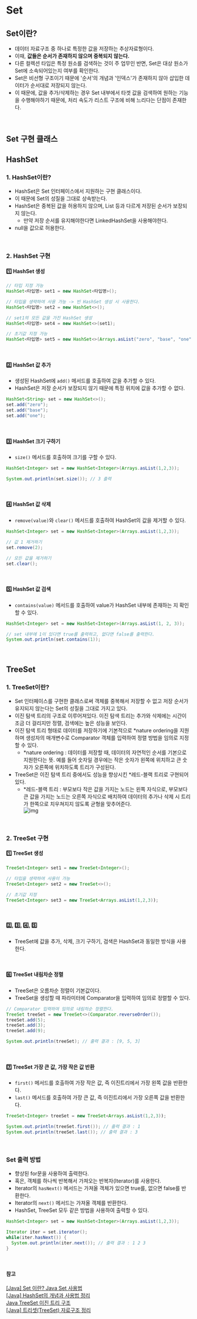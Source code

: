 # Set

## Set이란?
- 데이터 자료구조 중 하나로 특정한 값을 저장하는 추상자료형이다.
- 이때, **값들은 순서가 존재하지 않으며 중복되지 않는다.**
- 다른 컬렉션 타입은 특정 원소를 검색하는 것이 주 업무인 반면, Set은 대상 원소가 Set에 소속되어있는지 여부를 확인한다.  
- Set은 비선형 구조이기 때문에 '순서'의 개념과 '인덱스'가 존재하지 않아 삽입한 데이터가 순서대로 저장되지 않는다.
- 이 때문에, 값을 추가/삭제하는 경우 Set 내부에서 타겟 값을 검색하여 원하는 기능을 수행해야하기 때문에, 처리 속도가 리스트 구조에 비해 느리다는 단점이 존재한다.

<br>

## Set 구현 클래스

## HashSet
### 1. HashSet이란?
- HashSet은 Set 인터페이스에서 지원하는 구현 클래스이다.
- 이 때문에 Set의 성질을 그대로 상속받는다.
- HashSet은 중복된 값을 허용하지 않으며, List 등과 다르게 저장된 순서가 보장되지 않는다.
  - 만약 저장 순서를 유지해야한다면 LinkedHashSet을 사용해야한다.
- null을 값으로 허용한다.

<br>

### 2. HashSet 구현
#### 1️⃣ HashSet 생성
``` java
// 타입 지정 가능
HashSet<타입명> set1 = new HashSet<타입명>();

// 타입을 생략하여 사용 가능 -> 빈 HashSet 생성 시 사용한다.
HashSet<타입명> set2 = new HashSet<>();

// set1의 모든 값을 가진 HashSet 생성
HashSet<타입명> set4 = new HashSet<>(set1);

// 초기값 지정 가능
HashSet<타입명> set5 = new HashSet<>(Arrays.asList("zero", "base", "one"));
```

<br>

#### 2️⃣ HashSet 값 추가 
- 생성된 HashSet에 `add()` 메서드를 호출하여 값을 추가할 수 있다.
- HashSet은 저장 순서가 보장되지 않기 때문에 특정 위치에 값을 추가할 수 없다. 
``` java
HashSet<String> set = new HashSet<>();
set.add("zero");
set.add("base");
set.add("one");
```

<br>

#### 3️⃣ HashSet 크기 구하기
- `size()` 메서드를 호출하여 크기를 구할 수 있다.
``` java
HashSet<Integer> set = new HashSet<Integer>(Arrays.asList(1,2,3));

System.out.println(set.size()); // 3 출력
```

<br>

#### 4️⃣ HashSet 값 삭제
- `remove(value)`와 `clear()` 메서드를 호출하여 HashSet의 값을 제거할 수 있다.
``` java
HashSet<Integer> set = new HashSet<Integer>(Arrays.asList(1,2,3));

// 값 1 제거하기
set.remove(2);

// 모든 값을 제거하기
set.clear();
```

<br>

#### 5️⃣ HashSet 값 검색
- `contains(value)` 메서드를 호출하여 value가 HashSet 내부에 존재하는 지 확인할 수 있다.
``` java
HashSet<Integer> set = new HashSet<Integer>(Arrays.asList(1, 2, 3));

// set 내부에 1이 있다면 true를 출력하고, 없다면 false를 출력한다.
System.out.println(set.contains(1));
```

<br>

## TreeSet
### 1. TreeSet이란?
- Set 인터페이스를 구현한 클래스로써 객체를 중복해서 저장할 수 없고 저장 순서가 유지되지 않는다는 Set의 성질을 그대로 가지고 있다.
- 이진 탐색 트리의 구조로 이루어져있다. 이진 탐색 트리는 추가와 삭제에는 시간이 조금 더 걸리지만 정렬, 검색에는 높은 성능을 보인다.
- 이진 탐색 트리 형태로 데이터를 저장하기에 기본적으로 *nature ordering을 지원하며 생성자의 매개변수로 Comparator 객체를 입력하여 정렬 방법을 임의로 지정할 수 있다.
  - *nature ordering : 데이터를 저장할 때, 데이터의 자연적인 순서를 기본으로 지원한다는 뜻. 예를 들어 숫자일 경우에는 작은 숫자가 왼쪽에 위치하고 큰 숫자가 오른쪽에 위치하도록 트리가 구성된다.
- TreeSet은 이진 탐색 트리 중에서도 성능을 향상시킨 *레드-블랙 트리로 구현되어있다.
  - *레드-블랙 트리 : 부모보다 작은 값을 가지는 노드는 왼쪽 자식으로, 부모보다 큰 값을 가지는 노드는 오른쪽 자식으로 배치하여 데이터의 추가나 삭제 시 트리가 한쪽으로 치우쳐지지 않도록 균형을 맞추어준다.  
    ![img](https://img1.daumcdn.net/thumb/R1280x0/?scode=mtistory2&fname=https%3A%2F%2Fblog.kakaocdn.net%2Fdn%2Fczb0Rs%2FbtqEt6tVogn%2FKpmfrL9PfiNK9ioz0WkRq1%2Fimg.png)

<br>

### 2. TreeSet 구현
#### 1️⃣ TreeSet 생성
``` java
TreeSet<Integer> set1 = new TreeSet<Integer>();

// 타입을 생략하여 사용이 가능
TreeSet<Integer> set2 = new TreeSet<>();

// 초기값 지정
TreeSet<Integer> set3 = new TreeSet<Arrays.asList(1,2,3)); 
```
<br>

#### 2️⃣, 3️⃣, 4️⃣, 5️⃣
- TreeSet에 값을 추가, 삭제, 크기 구하기, 검색은 HashSet과 동일한 방식을 사용한다.

<br>

#### 6️⃣ TreeSet 내림차순 정렬
- TreeSet은 오름차순 정렬이 기본값이다. 
- TreeSet을 생성할 때 파라미터에 Comparator을 입력하여 임의로 정렬할 수 있다.
``` java
// Comparator 입력하여 임의로 내림차순 정렬한다.
TreeSet treeSet = new TreeSet<>(Comparator.reverseOrder());
treeSet.add(5);
treeSet.add(3);
treeSet.add(9);

System.out.println(treeSet); // 출력 결과 : [9, 5, 3]
```

<br>

#### 7️⃣ TreeSet 가장 큰 값, 가장 작은 값 반환 
- `first()` 메서드를 호출하여 가장 작은 값, 즉 이진트리에서 가장 왼쪽 값을 반환한다.
- `last()` 메서드를 호출하여 가장 큰 값, 즉 이진트리에서 가장 오른쪽 값을 반환한다.
``` java
TreeSet<Integer> treeSet = new TreeSet<Arrays.asList(1,2,3));

System.out.println(treeSet.first()); // 출력 결과 : 1
System.out.println(treeSet.last()); // 출력 결과 : 3
```


<br>

### Set 출력 방법
- 향상된 for문을 사용하여 출력한다.
- 혹은, 객체를 하나씩 반복해서 가져오는 반복자(Iterator)를 사용한다.
- Iterator의 `hasNext()` 메서드는 가져올 객체가 있으면 true를, 없으면 false를 반환한다.
- Iterator의 `next()` 메서드는 가져올 객체를 반환한다.
- HashSet, TreeSet 모두 같은 방법을 사용하여 출력할 수 있다.
``` java
HashSet<Integer> set = new HashSet<Integer>(Arrays.asList(1,2,3));

Iterator iter = set.iterator();
while(iter.hasNext()) {
  System.out.println(iter.next()); // 출력 결과 : 1 2 3
}
```

<br>

#### 참고
[[Java] Set 이란? Java Set 사용법](https://godsu94.tistory.com/173)  
[[Java] HashSet의 개념과 사용법 정리](https://velog.io/@acacia__u/hashSet)  
[Java TreeSet 이진 트리 구조](https://godog.tistory.com/entry/Java-TreeSet-%EC%9D%B4%EC%A7%84-%ED%8A%B8%EB%A6%AC-%EA%B5%AC%EC%A1%B0)  
[[Java] 트리셋(TreeSet) 자료구조 정리](https://velog.io/@db_jam/Java-%ED%8A%B8%EB%A6%AC%EC%85%8BTreeSet-%EC%9E%90%EB%A3%8C%EA%B5%AC%EC%A1%B0-%EC%A0%95%EB%A6%AC)  
